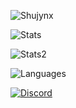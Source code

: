 <p> <img src="https://komarev.com/ghpvc/?username=shujynx&label=Profile%20views&color=ff2424&style=flat" alt="Shujynx" /> </p>
<p> <img alt="Stats" src="https://github-readme-stats.vercel.app/api?username=Shujynx&count_private=true&show_icons=true&show_icons=true&theme=dracula" /> </p>
<p> <img alt="Stats2" src="https://github-readme-streak-stats.herokuapp.com/?user=Shujynx&theme=dracula" /> </p>
<p> <img alt="Languages" src="https://github-readme-stats.vercel.app/api/top-langs/?username=Shujynx&layout=compact&langs_count=10&show_icons=true&theme=dracula" /> </p>
<a href="https://discord.com/users/372345796726882305"><img src="https://lanyard.cnrad.dev/api/372345796726882305?borderRadius=20px&bg=00000000" alt="Discord" /></a>


<!--
**shujynx/shujynx** is a ✨ _special_ ✨ repository because its `README.md` (this file) appears on your GitHub profile.
Here are some ideas to get you started:
- 🔭 I’m currently working on ...
- 🌱 I’m currently learning ...
- 👯 I’m looking to collaborate on ...
- 🤔 I’m looking for help with ...
- 💬 Ask me about ...
- 📫 How to reach me: ...
- 😄 Pronouns: ...
- ⚡ Fun fact: ...
-->
